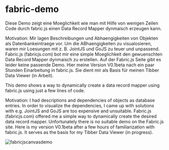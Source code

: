 # fabric-demo
Diese Demo zeigt eine Moeglichkeit wie man mit Hilfe von wenigen Zeilen Code durch fabric.js einen Data Record Mapper dynmaisch erzeugen kann.

Motivation: Mir lagen Beschreibungen und Abhaengigkeiten von Objekten als Datenbankeintraege vor. Um die ABhaengigkeiten zu visualosieren, waren mir Loesungen mit z. B. JointJS und GoJS zu teuer und unpassend. Fabric.js (fabricjs.com) bot mir eine simple Moeglichkeit den gewuenschten Data Record Mapper dynmaisch zu erstellen. Auf der Fabric.js Seite gibt es leider keine passende Demo.
Hier meine Version V0.1beta nach ein paar Stunden Einarbeitung in fabric.js. Sie dient mir als Basis für meinen Tibber Data Viewer (in Arbeit).  

This demo shows a way to dynamically create a data record mapper using fabric.js using just a few lines of code.

Motivation: I had descriptions and dependencies of objects as database entries. In order to visualize the dependencies, I came up with solutions with e.g. JointJS and GoJS are too expensive and unsuitable. Fabric.js (fabricjs.com) offered me a simple way to dynamically create the desired data record mapper. Unfortunately there is no suitable demo on the Fabric.js site. Here is my version V0.1beta after a few hours of familiarization with fabric.js. It serves as the basis for my Tibber Data Viewer (in progress).

![fabricjscanvasdemo](https://github.com/TippvomTibb/fabric-demo/assets/78361243/c13f84be-9fa7-466f-9733-514c8baad7c3)
